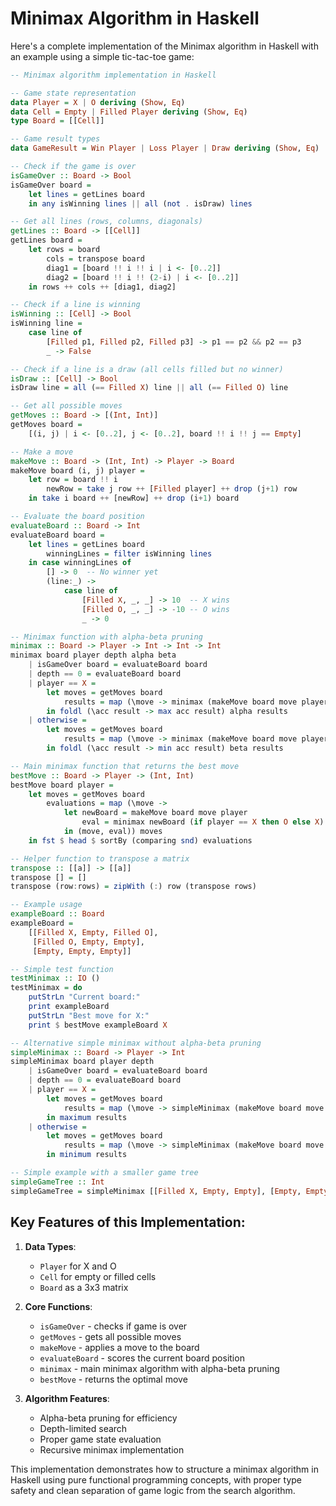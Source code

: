 # Minimax Algorithm in Haskell

Here's a complete implementation of the Minimax algorithm in Haskell with an example using a simple tic-tac-toe game:

```haskell
-- Minimax algorithm implementation in Haskell

-- Game state representation
data Player = X | O deriving (Show, Eq)
data Cell = Empty | Filled Player deriving (Show, Eq)
type Board = [[Cell]]

-- Game result types
data GameResult = Win Player | Loss Player | Draw deriving (Show, Eq)

-- Check if the game is over
isGameOver :: Board -> Bool
isGameOver board = 
    let lines = getLines board
    in any isWinning lines || all (not . isDraw) lines

-- Get all lines (rows, columns, diagonals)
getLines :: Board -> [[Cell]]
getLines board = 
    let rows = board
        cols = transpose board
        diag1 = [board !! i !! i | i <- [0..2]]
        diag2 = [board !! i !! (2-i) | i <- [0..2]]
    in rows ++ cols ++ [diag1, diag2]

-- Check if a line is winning
isWinning :: [Cell] -> Bool
isWinning line = 
    case line of
        [Filled p1, Filled p2, Filled p3] -> p1 == p2 && p2 == p3
        _ -> False

-- Check if a line is a draw (all cells filled but no winner)
isDraw :: [Cell] -> Bool
isDraw line = all (== Filled X) line || all (== Filled O) line

-- Get all possible moves
getMoves :: Board -> [(Int, Int)]
getMoves board = 
    [(i, j) | i <- [0..2], j <- [0..2], board !! i !! j == Empty]

-- Make a move
makeMove :: Board -> (Int, Int) -> Player -> Board
makeMove board (i, j) player = 
    let row = board !! i
        newRow = take j row ++ [Filled player] ++ drop (j+1) row
    in take i board ++ [newRow] ++ drop (i+1) board

-- Evaluate the board position
evaluateBoard :: Board -> Int
evaluateBoard board = 
    let lines = getLines board
        winningLines = filter isWinning lines
    in case winningLines of
        [] -> 0  -- No winner yet
        (line:_) -> 
            case line of
                [Filled X, _, _] -> 10  -- X wins
                [Filled O, _, _] -> -10 -- O wins
                _ -> 0

-- Minimax function with alpha-beta pruning
minimax :: Board -> Player -> Int -> Int -> Int
minimax board player depth alpha beta
    | isGameOver board = evaluateBoard board
    | depth == 0 = evaluateBoard board
    | player == X = 
        let moves = getMoves board
            results = map (\move -> minimax (makeMove board move player) O (depth-1) alpha beta) moves
        in foldl (\acc result -> max acc result) alpha results
    | otherwise = 
        let moves = getMoves board
            results = map (\move -> minimax (makeMove board move player) X (depth-1) alpha beta) moves
        in foldl (\acc result -> min acc result) beta results

-- Main minimax function that returns the best move
bestMove :: Board -> Player -> (Int, Int)
bestMove board player = 
    let moves = getMoves board
        evaluations = map (\move -> 
            let newBoard = makeMove board move player
                eval = minimax newBoard (if player == X then O else X) 9 (-100) 100
            in (move, eval)) moves
    in fst $ head $ sortBy (comparing snd) evaluations

-- Helper function to transpose a matrix
transpose :: [[a]] -> [[a]]
transpose [] = []
transpose (row:rows) = zipWith (:) row (transpose rows)

-- Example usage
exampleBoard :: Board
exampleBoard = 
    [[Filled X, Empty, Filled O],
     [Filled O, Empty, Empty],
     [Empty, Empty, Empty]]

-- Simple test function
testMinimax :: IO ()
testMinimax = do
    putStrLn "Current board:"
    print exampleBoard
    putStrLn "Best move for X:"
    print $ bestMove exampleBoard X

-- Alternative simple minimax without alpha-beta pruning
simpleMinimax :: Board -> Player -> Int
simpleMinimax board player depth
    | isGameOver board = evaluateBoard board
    | depth == 0 = evaluateBoard board
    | player == X = 
        let moves = getMoves board
            results = map (\move -> simpleMinimax (makeMove board move player) O (depth-1)) moves
        in maximum results
    | otherwise = 
        let moves = getMoves board
            results = map (\move -> simpleMinimax (makeMove board move player) X (depth-1)) moves
        in minimum results

-- Simple example with a smaller game tree
simpleGameTree :: Int
simpleGameTree = simpleMinimax [[Filled X, Empty, Empty], [Empty, Empty, Empty], [Empty, Empty, Empty]] X 3
```

## Key Features of this Implementation:

1. **Data Types**: 
   - `Player` for X and O
   - `Cell` for empty or filled cells
   - `Board` as a 3x3 matrix

2. **Core Functions**:
   - `isGameOver` - checks if game is over
   - `getMoves` - gets all possible moves
   - `makeMove` - applies a move to the board
   - `evaluateBoard` - scores the current board position
   - `minimax` - main minimax algorithm with alpha-beta pruning
   - `bestMove` - returns the optimal move

3. **Algorithm Features**:
   - Alpha-beta pruning for efficiency
   - Depth-limited search
   - Proper game state evaluation
   - Recursive minimax implementation

This implementation demonstrates how to structure a minimax algorithm in Haskell using pure functional programming concepts, with proper type safety and clean separation of game logic from the search algorithm.

